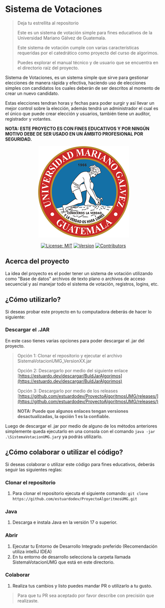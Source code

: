 # Sistema de Votaciones

> Deja tu estrellita al repositorio 
> 
> Este es un sistema de votación simple para fines educativos de la Universidad Mariano Gálvez de Guatemala.
>
> Este sistema de votación cumple con varias características requeridas por el catedrático como proyecto del curso de algorimos.
> 
> Puedes explorar el manual técnico y de usuario que se encuentra en el directorio raíz del proyecto.

Sistema de Votaciones, es un sistema simple que sirve para gestionar elecciones de manera rápida y efectiva, haciendo uso de elecciones  simples con candidatos los cuales deberán de ser descritos al momento de crear un nuevo candidato.

Estas elecciones tendran horas y fechas para poder surgir y así llevar un mejor control sobre la elección, además tendrá un administrador el cual es el único que puede crear elección y usuarios, también tiene un auditor, registrador y votantes.

**NOTA: ESTE PROYECTO ES CON FINES EDUCATIVOS Y POR NINGÚN MOTIVO DEBE DE SER USADO EN UN ÁMBITO PROFESIONAL POR SEGURIDAD.**

<div align="center">

<p align="center">
<img src="./umg.png" alt="Logotipo de la Universidad Mariano Galvez de Guatemala">
</p>

[![License: MIT](https://img.shields.io/badge/License-MIT-yellow.svg)](https://opensource.org/licenses/MIT)
[![Version](https://img.shields.io/badge/Version-0.1.0-gree)]()
[![Contributors](https://img.shields.io/github/contributors/estuardodev/django-times)](https://github.com/estuardodev/ProyectoAlgoritmosUMG/graphs/contributors)

</div>

## Acerca del proyecto
La idea del proyecto es el poder tener un sistema de votación utilizando como "Base de datos" archivos de texto plano o archivos de acceso secuencial y así manejar todo el sistema de votación, registros, logins, etc.

## ¿Cómo utilizarlo?
Si deseas probar este proyecto en tu computadora deberás de hacer lo siguiente:

### Descargar el .JAR
En este caso tienes varias opciones para poder descargar el .jar del proyecto.
> Opción 1: Clonar el repositorio y ejecutar el archivo SistemaVotacionUMG_VersionXX.jar
>
> Opción 2: Descargarlo por medio del siguiente enlace [https://estuardo.dev/descargar/BuldJarAlgorimos](https://estuardo.dev/descargar/BuldJarAlgorimos)
> 
> Opción 3: Descargarlo por medio de los releases [https://github.com/estuardodev/ProyectoAlgoritmosUMG/releases/](https://github.com/estuardodev/ProyectoAlgoritmosUMG/releases/)
>
> **NOTA: Puede que algunos enlaces tengan versiones desactualizadas, la opción 1 es la confiable.**

Luego de descargar el .jar por medio de alguno de los métodos anteriores simplemente queda ejecutarlo en una consola con el comando `java -jar .\SistemaVotacionUMG.jar`y ya podrás utilizarlo.

## ¿Cómo colaborar o utilizar el código?
Si deseas colaborar o utilizar este código para fines educativos, deberás seguir las siguientes reglas:

### Clonar el repositorio
1. Para clonar el repositorio ejecuta el siguiente comando: `````git clone https://github.com/estuardodev/ProyectoAlgoritmosUMG.git`````

### Java
1. Descarga e instala Java en la versión 17 o superior.

### Abrir
1. Ejecutar tu Entorno de Desarrollo Integrado preferido (Recomendación utiliza intelliJ IDEA)
2. En tu entorno de desarrollo selecciona la carpeta llamada SistemaVotacionUMG que está en este directorio.

### Colaborar
1. Realiza tus cambios y listo puedes mandar PR o utilizarlo a tu gusto.

> Para que tu PR sea aceptado por favor describe con precisión que realizaste.
